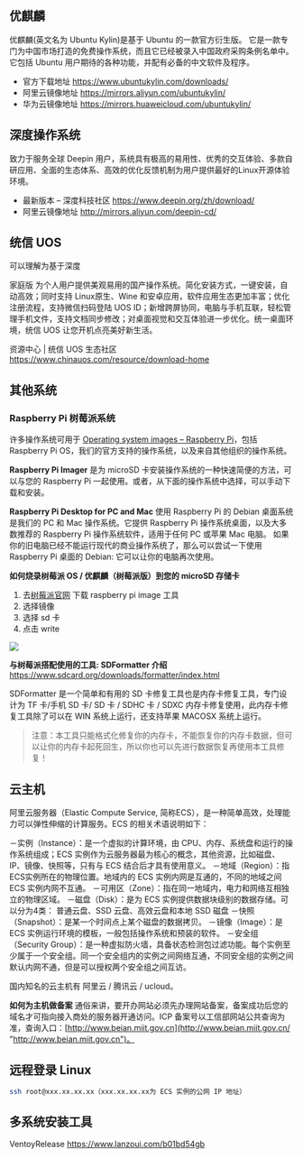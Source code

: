 ## 优麒麟

优麒麟(英文名为 Ubuntu Kylin)是基于 Ubuntu 的一款官方衍生版。 它是一款专门为中国市场打造的免费操作系统，而且它已经被录入中国政府采购条例名单中。它包括 Ubuntu 用户期待的各种功能，并配有必备的中文软件及程序。

* 官方下载地址
<https://www.ubuntukylin.com/downloads/>
* 阿里云镜像地址
<https://mirrors.aliyun.com/ubuntukylin/>
* 华为云镜像地址
<https://mirrors.huaweicloud.com/ubuntukylin/>

## 深度操作系统

致力于服务全球 Deepin 用户，系统具有极高的易用性、优秀的交互体验、多款自研应用、全面的生态体系、高效的优化反馈机制为用户提供最好的Linux开源体验环境。

* 最新版本 – 深度科技社区
<https://www.deepin.org/zh/download/>
* 阿里云镜像地址
<http://mirrors.aliyun.com/deepin-cd/>

## 统信 UOS

可以理解为基于深度

家庭版
为个人用户提供美观易用的国产操作系统。简化安装方式，一键安装，自动高效；同时支持 Linux原生、Wine 和安卓应用，软件应用生态更加丰富；优化注册流程，支持微信扫码登陆 UOS ID；新增跨屏协同，电脑与手机互联，轻松管理手机文件，支持文档同步修改；对桌面视觉和交互体验进一步优化。统一桌面环境，统信 UOS 让您开机点亮美好新生活。

资源中心 | 统信 UOS 生态社区
<https://www.chinauos.com/resource/download-home>

## 其他系统

### Raspberry Pi 树莓派系统

许多操作系统可用于 [Operating system images – Raspberry Pi]( https://www.raspberrypi.com/software/operating-systems/)，包括 Raspberry Pi OS，我们的官方支持的操作系统，以及来自其他组织的操作系统。

**Raspberry Pi Imager** 是为 microSD 卡安装操作系统的一种快速简便的方法，可以与您的 Raspberry Pi 一起使用。或者，从下面的操作系统中选择，可以手动下载和安装。

**Raspberry Pi Desktop for PC and Mac**
使用 Raspberry Pi 的 Debian 桌面系统是我们的 PC 和 Mac 操作系统。它提供 Raspberry Pi 操作系统桌面，以及大多数推荐的 Raspberry Pi 操作系统软件，适用于任何 PC 或苹果 Mac 电脑。
如果你的旧电脑已经不能运行现代的商业操作系统了，那么可以尝试一下使用 Raspberry Pi 桌面的 Debian: 它可以让你的电脑再次使用。

**如何烧录树莓派 OS / 优麒麟（树莓派版）到您的 microSD 存储卡**

1. 去[树莓派官网](https://www.raspberrypi.org/downloads/) 下载 raspberry pi image 工具
2. 选择镜像
3. 选择 sd 卡
4. 点击 write

![](https://upload-images.jianshu.io/upload_images/1662509-0fec5762427dcf3b.png?imageMogr2/auto-orient/strip%7CimageView2/2/w/1240)

**与树莓派搭配使用的工具: SDFormatter 介绍**
<https://www.sdcard.org/downloads/formatter/index.html>

SDFormatter 是一个简单和有用的 SD 卡修复工具也是内存卡修复工具，专门设计为 TF 卡/手机 SD 卡/ SD 卡 / SDHC 卡 / SDXC 内存卡修复使用，此内存卡修复工具除了可以在 WIN 系统上运行，还支持苹果 MACOSX 系统上运行。

>注意：本工具只能格式化修复你的内存卡，不能恢复你的内存卡数据，但可以让你的内存卡起死回生，所以你也可以先进行数据恢复再使用本工具修复！

## 云主机

阿里云服务器（Elastic Compute Service, 简称ECS），是一种简单高效，处理能力可以弹性伸缩的计算服务。ECS 的相关术语说明如下：

－实例（Instance）：是一个虚拟的计算环境，由 CPU、内存、系统盘和运行的操作系统组成；ECS 实例作为云服务器最为核心的概念，其他资源，比如磁盘、IP、镜像、快照等，只有与 ECS 结合后才具有使用意义。
－地域（Region）：指ECS实例所在的物理位置。地域内的 ECS 实例内网是互通的，不同的地域之间 ECS 实例内网不互通。
－可用区（Zone）：指在同一地域内，电力和网络互相独立的物理区域。
－磁盘（Disk）：是为 ECS 实例提供数据块级别的数据存储。可以分为4类： 普通云盘、SSD 云盘、高效云盘和本地 SSD 磁盘
－快照（Snapshot）：是某一个时间点上某个磁盘的数据拷贝。
－镜像（Image）：是 ECS 实例运行环境的模板，一般包括操作系统和预装的软件。
－安全组（Security Group）：是一种虚拟防火墙，具备状态检测包过滤功能。每个实例至少属于一个安全组。同一个安全组内的实例之间网络互通，不同安全组的实例之间默认内网不通，但是可以授权两个安全组之间互访。

国内知名的云主机有 阿里云 / 腾讯云 / ucloud。

**如何为主机做备案**
通俗来讲，要开办网站必须先办理网站备案，备案成功后您的域名才可指向接入商处的服务器开通访问。ICP 备案号以工信部网站公共查询为准，查询入口：[http://www.beian.miit.gov.cn](http://www.beian.miit.gov.cn/ "http://www.beian.miit.gov.cn")。

## 远程登录 Linux

```sh
ssh root@xxx.xx.xx.xx（xxx.xx.xx.xx为 ECS 实例的公网 IP 地址）
```

## 多系统安装工具

VentoyRelease
<https://www.lanzoui.com/b01bd54gb>
